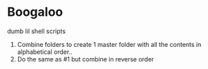# Boogaloo
dumb lil shell scripts

1) Combine folders to create 1 master folder with all the contents in alphabetical order..
2) Do the same as #1 but combine in reverse order
